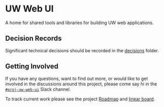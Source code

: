 # UW Web UI

A home for shared tools and libraries for building UW web applications.

## Decision Records

Significant technical decisions should be recorded in the
[decisions](/decisions) folder.

## Getting Involved

If you have any questions, want to find out more, or would like to get involved
in the discussions around this project, please come say hi in the
[`#proj-uw-web-ui`](https://utilitywarehouse.slack.com/archives/C03N4L8V05T) Slack
channel.

To track current work please see the project [Roadmap](/ROADMAP.md) and
[linear board](https://linear.app/utilitywarehouse/team/WUI/all).
